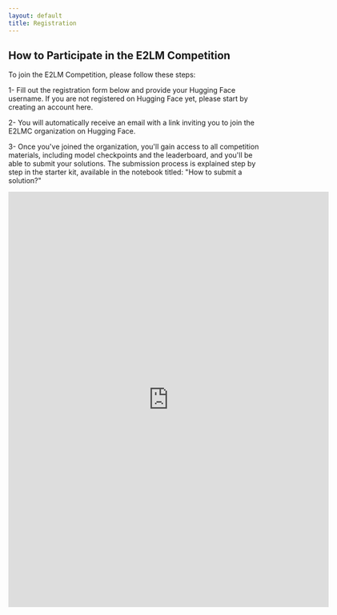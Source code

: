 ```yaml
---
layout: default
title: Registration
---
```



## How to Participate in the E2LM Competition

To join the E2LM Competition, please follow these steps:

1- Fill out the registration form below and provide your Hugging Face username. If you are not registered on Hugging Face yet, please start by creating an account here.

2- You will automatically receive an email with a link inviting you to join the E2LMC organization on Hugging Face.

3- Once you've joined the organization, you'll gain access to all competition materials, including model checkpoints and the leaderboard, and you'll be able to submit your solutions. The submission process is explained step by step in the starter kit, available in the notebook titled:
"How to submit a solution?"


<iframe src="https://docs.google.com/forms/d/e/1FAIpQLSf2eG855DQM3bnmzIaqNLNDtdKVmYT5cV6WKq6GrdIZy_cx3A/viewform?embedded=true" width="640" height="831" frameborder="0" marginheight="0" marginwidth="0">Chargement…</iframe>